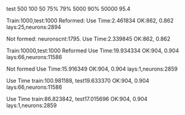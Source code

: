 test    500     100
50      75%     79%
5000    90%
50000   95.4


Train:1000,test:1000
Reformed:
Use Time:2.461834
OK:862, 0.862
lays:25,neurons:2894

Not formed:
neuronscnt:1795.
Use Time:2.339845
OK:862, 0.862

Train:10000,test:1000
Reformed
Use Time:19.934334
OK:904, 0.904
lays:66,neurons:11586

Not formed
Use Time:15.916349
OK:904, 0.904
lays:1,neurons:2859

Use Time train:100.981188, test19.633370
OK:904, 0.904
lays:66,neurons:11586

Use Time train:86.823842, test17.015696
OK:904, 0.904
lays:1,neurons:2859
